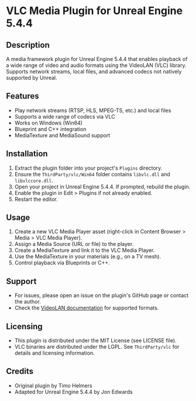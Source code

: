 # VLC Media Plugin for Unreal Engine 5.4.4

## Description
A media framework plugin for Unreal Engine 5.4.4 that enables playback of a wide range of video and audio formats using the VideoLAN (VLC) library. Supports network streams, local files, and advanced codecs not natively supported by Unreal.

## Features
- Play network streams (RTSP, HLS, MPEG-TS, etc.) and local files
- Supports a wide range of codecs via VLC
- Works on Windows (Win64)
- Blueprint and C++ integration
- MediaTexture and MediaSound support

## Installation
1. Extract the plugin folder into your project's `Plugins` directory.
2. Ensure the `ThirdParty/vlc/Win64` folder contains `libvlc.dll` and `libvlccore.dll`.
3. Open your project in Unreal Engine 5.4.4. If prompted, rebuild the plugin.
4. Enable the plugin in Edit > Plugins if not already enabled.
5. Restart the editor.

## Usage
1. Create a new VLC Media Player asset (right-click in Content Browser > Media > VLC Media Player).
2. Assign a Media Source (URL or file) to the player.
3. Create a MediaTexture and link it to the VLC Media Player.
4. Use the MediaTexture in your materials (e.g., on a TV mesh).
5. Control playback via Blueprints or C++.

## Support
- For issues, please open an issue on the plugin's GitHub page or contact the author.
- Check the [VideoLAN documentation](https://www.videolan.org/doc/) for supported formats.

## Licensing
- This plugin is distributed under the MIT License (see LICENSE file).
- VLC binaries are distributed under the LGPL. See `ThirdParty/vlc` for details and licensing information.

## Credits
- Original plugin by Timo Helmers
- Adapted for Unreal Engine 5.4.4 by Jon Edwards
